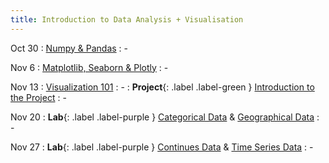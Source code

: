 ```yaml
---
title: Introduction to Data Analysis + Visualisation
---
```


Oct 30
: [Numpy & Pandas](#)
  : -

Nov 6
: [Matplotlib, Seaborn & Plotly](#)
  : -

Nov 13
: [Visualization 101](#)
  : -
: **Project**{: .label .label-green } [Introduction to the Project](../sites/project)
  : -

Nov 20
: **Lab**{: .label .label-purple } [Categorical Data](#) & [Geographical Data](#)
  : -

Nov 27
: **Lab**{: .label .label-purple } [Continues Data](#) & [Time Series Data](#)
  : -
